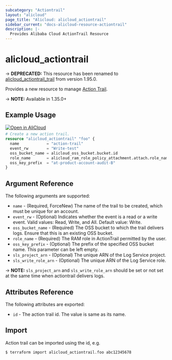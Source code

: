```yaml
---
subcategory: "Actiontrail"
layout: "alicloud"
page_title: "Alicloud: alicloud_actiontrail"
sidebar_current: "docs-alicloud-resource-actiontrail"
description: |-
  Provides Alibaba Cloud ActionTrail Resource
---
```


# alicloud\_actiontrail

-> **DEPRECATED:**  This resource has been renamed to [alicloud_actiontrail_trail](https://www.terraform.io/docs/providers/alicloud/r/actiontrail_trail) from version 1.95.0.

Provides a new resource to manage [Action Trail](https://www.alibabacloud.com/help/doc-detail/28804.htm).

-> **NOTE:** Available in 1.35.0+

## Example Usage

<div style="display: block;margin-bottom: 40px;"><div class="oics-button" style="float: right;position: absolute;margin-bottom: 10px;">
  <a href="https://api.aliyun.com/api-tools/terraform?resource=alicloud_actiontrail&exampleId=2005a93b-e268-b761-88bd-aa5750531b4be95fd3f1&activeTab=example&spm=docs.r.actiontrail.0.2005a93be2&intl_lang=EN_US" target="_blank">
    <img alt="Open in AliCloud" src="https://img.alicdn.com/imgextra/i1/O1CN01hjjqXv1uYUlY56FyX_!!6000000006049-55-tps-254-36.svg" style="max-height: 44px; max-width: 100%;">
  </a>
</div></div>

```terraform
# Create a new action trail.
resource "alicloud_actiontrail" "foo" {
  name            = "action-trail"
  event_rw        = "Write-test"
  oss_bucket_name = alicloud_oss_bucket.bucket.id
  role_name       = alicloud_ram_role_policy_attachment.attach.role_name
  oss_key_prefix  = "at-product-account-audit-B"
}
```

## Argument Reference

The following arguments are supported:

* `name` - (Required, ForceNew) The name of the trail to be created, which must be unique for an account.
* `event_rw` - (Optional) Indicates whether the event is a read or a write event. Valid values: Read, Write, and All. Default value: Write.
* `oss_bucket_name` - (Required) The OSS bucket to which the trail delivers logs. Ensure that this is an existing OSS bucket.
* `role_name` - (Required) The RAM role in ActionTrail permitted by the user.
* `oss_key_prefix` - (Optional) The prefix of the specified OSS bucket name. This parameter can be left empty.
* `sls_project_arn` - (Optional) The unique ARN of the Log Service project.
* `sls_write_role_arn` - (Optional) The unique ARN of the Log Service role.

-> **NOTE:** `sls_project_arn` and `sls_write_role_arn` should be set or not set at the same time when actiontrail delivers logs.

## Attributes Reference

The following attributes are exported:

* `id` - The action trail id. The value is same as its name.

## Import

Action trail can be imported using the id, e.g.

```shell
$ terraform import alicloud_actiontrail.foo abc12345678
```

